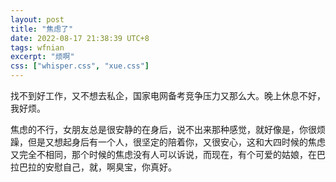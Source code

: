 ```yaml
---
layout: post
title: "焦虑了"
date: 2022-08-17 21:38:39 UTC+8
tags: wfnian
excerpt: "烦啊"
css: ["whisper.css", "xue.css"]
---
```


<p class="pp">找不到好工作，又不想去私企，国家电网备考竞争压力又那么大。晚上休息不好，我好烦。</p>
<p class="pp">焦虑的不行，女朋友总是很安静的在身后，说不出来那种感觉，就好像是，你很烦躁，但是又想起身后有一个人，很坚定的陪着你，又很安心，这和大四时候的焦虑又完全不相同，那个时候的焦虑没有人可以诉说，而现在，有个可爱的姑娘，在巴拉巴拉的安慰自己，就，啊臭宝，你真好。</p>


